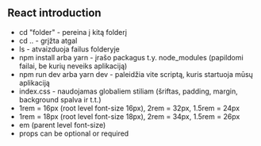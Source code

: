 ## React introduction

- cd "folder" - pereina į kitą folderį
- cd .. - grįžta atgal
- ls - atvaizduoja failus folderyje
- npm install arba yarn - įrašo packagus t.y. node_modules (papildomi failai, be kurių neveiks aplikaciją)
- npm run dev arba yarn dev - paleidžia vite scriptą, kuris startuoja mūsų aplikaciją
- index.css - naudojamas globaliem stiliam (šriftas, padding, margin, background spalva ir t.t.)
- 1rem = 16px (root level font-size 16px), 2rem = 32px, 1.5rem = 24px
- 1rem = 18px (root level font-size 18px), 2rem = 34px, 1.5rem = 26px
- em (parent level font-size)
- props can be optional or required
